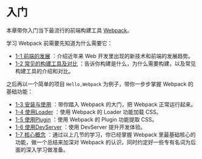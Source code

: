 # 入门
本章带你入门当下最流行的前端构建工具 [Webpack](https://webpack.js.org)。

学习 Webpack 前需要先知道为什么需要它：

- [1-1 前端的发展](1-1前端的发展.md) ：介绍近年来 Web 开发里出现的新技术和前端的发展趋势。
- [1-2 常见的构建工具及对比](1-2常见的构建工具及对比.md) ：告诉你构建是什么，为什么需要构建，以及常见构建工具的介绍和对比。

之后再以一个简单的项目 `Hello,Webpack` 为例子，带你一步步掌握 Webpack 的基础功能：

- [1-3 安装与使用](1-3安装与使用.md) ：带你踏入 Webpack 的大门，把 Webpack 正常运行起来。
- [1-4 使用Loader](1-4使用Loader.md) ：使用 Webpack 的 Loader 功能加载 CSS。
- [1-5 使用Plugin](1-5使用Plugin.md) ：使用 Webpack 的 Plugin 功能提取 CSS。
- [1-6 使用DevServer](1-6使用DevServer.md) ：使用 DevServer 提升开发体验。
- [1-7 核心概念](1-7核心概念.md) ：通过以上几节的学习，你已经掌握 Webpack 里最基础核心的功能，做一个总结来加深对 Webpack 的认识，同时约定好一些专有名词为后面的深入学习做准备。
